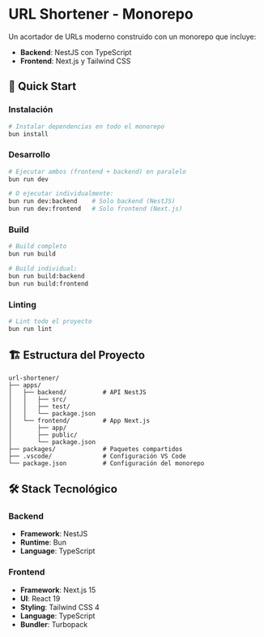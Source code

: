 # URL Shortener - Monorepo

Un acortador de URLs moderno construido con un monorepo que incluye:

- **Backend**: NestJS con TypeScript
- **Frontend**: Next.js y Tailwind CSS

## 🚀 Quick Start

### Instalación

```bash
# Instalar dependencias en todo el monorepo
bun install
```

### Desarrollo

```bash
# Ejecutar ambos (frontend + backend) en paralelo
bun run dev

# O ejecutar individualmente:
bun run dev:backend    # Solo backend (NestJS)
bun run dev:frontend   # Solo frontend (Next.js)
```

### Build

```bash
# Build completo
bun run build

# Build individual:
bun run build:backend
bun run build:frontend
```

### Linting

```bash
# Lint todo el proyecto
bun run lint
```

## 🏗️ Estructura del Proyecto

```
url-shortener/
├── apps/
│   ├── backend/          # API NestJS
│   │   ├── src/
│   │   ├── test/
│   │   └── package.json
│   └── frontend/         # App Next.js
│       ├── app/
│       ├── public/
│       └── package.json
├── packages/             # Paquetes compartidos
├── .vscode/              # Configuración VS Code
└── package.json          # Configuración del monorepo
```

## 🛠️ Stack Tecnológico

### Backend
- **Framework**: NestJS
- **Runtime**: Bun
- **Language**: TypeScript

### Frontend
- **Framework**: Next.js 15
- **UI**: React 19
- **Styling**: Tailwind CSS 4
- **Language**: TypeScript
- **Bundler**: Turbopack
